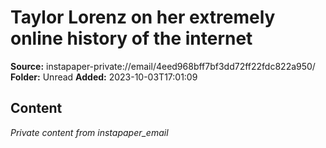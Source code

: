 # Taylor Lorenz on her extremely online history of the internet

**Source:** instapaper-private://email/4eed968bff7bf3dd72ff22fdc822a950/
**Folder:** Unread
**Added:** 2023-10-03T17:01:09




## Content
*Private content from instapaper_email*
